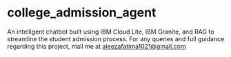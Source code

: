 # college_admission_agent
An intelligent chatbot built using IBM Cloud Lite, IBM Granite, and RAG to streamline the student admission process.
For any queries and full guidance regarding this project, mail me at aleezafatima1021@gmail.com
